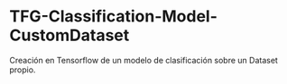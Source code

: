 # TFG-Classification-Model-CustomDataset
Creación en Tensorflow de un modelo de clasificación sobre un Dataset propio. 
